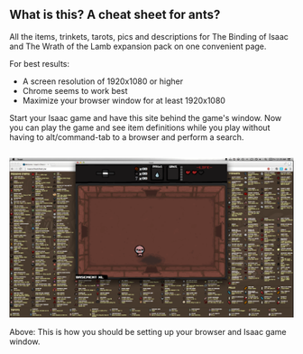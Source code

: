 <div class='onethird column' markdown='1'>

## What is this? A cheat sheet for ants?

All the items, trinkets, tarots, pics and descriptions for The Binding of Isaac and The Wrath of the Lamb expansion pack on one convenient page. 

For best results:

- A screen resolution of 1920x1080 or higher
- Chrome seems to work best
- Maximize your browser window for at least 1920x1080

Start your Isaac game and have this site behind the game's window. Now you can play the game and see item definitions while you play without having to alt/command-tab to a browser and perform a search.



</div>

<div class='twothirds column' markdown='1'>

[![screenshot](/img/how-to-use.png)](/img/how-to-use.png)

Above: This is how you should be setting up your browser and Isaac game window.

</div>